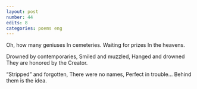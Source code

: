 ```yaml
---
layout: post
number: 44
edits: 8
categories: poems eng
---
```


Oh, how many geniuses
In cemeteries. 
Waiting for prizes 
In the heavens. 

Drowned by contemporaries,
Smiled and muzzled,
Hanged and drowned
They are honored by the Creator.

“Stripped” and forgotten,
There were no names,
Perfect in trouble...
Behind them is the idea.
